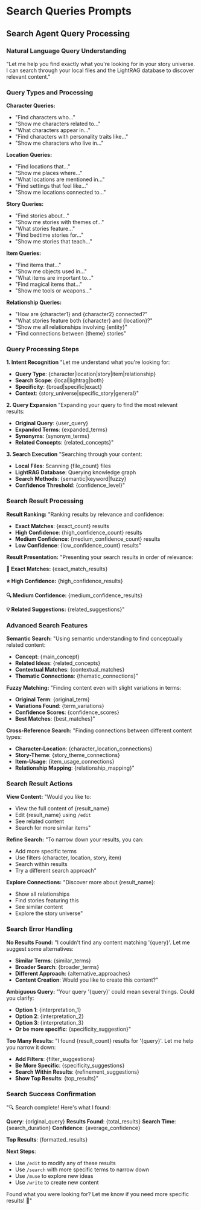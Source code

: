 # Search Queries Prompts

## Search Agent Query Processing

### Natural Language Query Understanding
"Let me help you find exactly what you're looking for in your story universe. I can search through your local files and the LightRAG database to discover relevant content."

### Query Types and Processing

**Character Queries:**
- "Find characters who..."
- "Show me characters related to..."
- "What characters appear in..."
- "Find characters with personality traits like..."
- "Show me characters who live in..."

**Location Queries:**
- "Find locations that..."
- "Show me places where..."
- "What locations are mentioned in..."
- "Find settings that feel like..."
- "Show me locations connected to..."

**Story Queries:**
- "Find stories about..."
- "Show me stories with themes of..."
- "What stories feature..."
- "Find bedtime stories for..."
- "Show me stories that teach..."

**Item Queries:**
- "Find items that..."
- "Show me objects used in..."
- "What items are important to..."
- "Find magical items that..."
- "Show me tools or weapons..."

**Relationship Queries:**
- "How are {character1} and {character2} connected?"
- "What stories feature both {character} and {location}?"
- "Show me all relationships involving {entity}"
- "Find connections between {theme} stories"

### Query Processing Steps

**1. Intent Recognition**
"Let me understand what you're looking for:
- **Query Type**: {character|location|story|item|relationship}
- **Search Scope**: {local|lightrag|both}
- **Specificity**: {broad|specific|exact}
- **Context**: {story_universe|specific_story|general}"

**2. Query Expansion**
"Expanding your query to find the most relevant results:
- **Original Query**: {user_query}
- **Expanded Terms**: {expanded_terms}
- **Synonyms**: {synonym_terms}
- **Related Concepts**: {related_concepts}"

**3. Search Execution**
"Searching through your content:
- **Local Files**: Scanning {file_count} files
- **LightRAG Database**: Querying knowledge graph
- **Search Methods**: {semantic|keyword|fuzzy}
- **Confidence Threshold**: {confidence_level}"

### Search Result Processing

**Result Ranking:**
"Ranking results by relevance and confidence:
- **Exact Matches**: {exact_count} results
- **High Confidence**: {high_confidence_count} results
- **Medium Confidence**: {medium_confidence_count} results
- **Low Confidence**: {low_confidence_count} results"

**Result Presentation:**
"Presenting your search results in order of relevance:

**🎯 Exact Matches:**
{exact_match_results}

**⭐ High Confidence:**
{high_confidence_results}

**🔍 Medium Confidence:**
{medium_confidence_results}

**💡 Related Suggestions:**
{related_suggestions}"

### Advanced Search Features

**Semantic Search:**
"Using semantic understanding to find conceptually related content:
- **Concept**: {main_concept}
- **Related Ideas**: {related_concepts}
- **Contextual Matches**: {contextual_matches}
- **Thematic Connections**: {thematic_connections}"

**Fuzzy Matching:**
"Finding content even with slight variations in terms:
- **Original Term**: {original_term}
- **Variations Found**: {term_variations}
- **Confidence Scores**: {confidence_scores}
- **Best Matches**: {best_matches}"

**Cross-Reference Search:**
"Finding connections between different content types:
- **Character-Location**: {character_location_connections}
- **Story-Theme**: {story_theme_connections}
- **Item-Usage**: {item_usage_connections}
- **Relationship Mapping**: {relationship_mapping}"

### Search Result Actions

**View Content:**
"Would you like to:
- View the full content of {result_name}
- Edit {result_name} using `/edit`
- See related content
- Search for more similar items"

**Refine Search:**
"To narrow down your results, you can:
- Add more specific terms
- Use filters (character, location, story, item)
- Search within results
- Try a different search approach"

**Explore Connections:**
"Discover more about {result_name}:
- Show all relationships
- Find stories featuring this
- See similar content
- Explore the story universe"

### Search Error Handling

**No Results Found:**
"I couldn't find any content matching '{query}'. Let me suggest some alternatives:
- **Similar Terms**: {similar_terms}
- **Broader Search**: {broader_terms}
- **Different Approach**: {alternative_approaches}
- **Content Creation**: Would you like to create this content?"

**Ambiguous Query:**
"Your query '{query}' could mean several things. Could you clarify:
- **Option 1**: {interpretation_1}
- **Option 2**: {interpretation_2}
- **Option 3**: {interpretation_3}
- **Or be more specific**: {specificity_suggestion}"

**Too Many Results:**
"I found {result_count} results for '{query}'. Let me help you narrow it down:
- **Add Filters**: {filter_suggestions}
- **Be More Specific**: {specificity_suggestions}
- **Search Within Results**: {refinement_suggestions}
- **Show Top Results**: {top_results}"

### Search Success Confirmation

"🔍 Search complete! Here's what I found:

**Query**: {original_query}
**Results Found**: {total_results}
**Search Time**: {search_duration}
**Confidence**: {average_confidence}

**Top Results**:
{formatted_results}

**Next Steps**:
- Use `/edit` to modify any of these results
- Use `/search` with more specific terms to narrow down
- Use `/muse` to explore new ideas
- Use `/write` to create new content

Found what you were looking for? Let me know if you need more specific results! 🎯"
